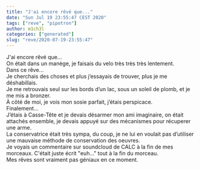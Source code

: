 ```yaml
---
title: "J'ai encore rêvé que..."
date: "Sun Jul 19 23:55:47 CEST 2020"
tags: ["reve", "pipotron"]
author: m1ch3l
categories: ["generated"]
slug: "reve/2020-07-19-23:55:47"
---
```


J'ai encore rêvé que...<br>
On était dans un manège, je faisais du velo très très très lentement.<br>
Dans ce rêve...<br>
Je cherchais des choses et plus j’essayais de trouver, plus je me déshabillais.<br>
Je me retrouvais seul sur les bords d’un lac, sous un soleil de plomb, et je me mis a bronzer.<br>
À côté de moi, je vois mon sosie parfait, j’étais perspicace.<br>
Finalement...<br>
J’étais à Casse-Tête et je devais désarmer mon ami imaginaire, on était attachés ensemble, je devais appuyé sur des mécanismes pour récuperer une arme.<br>
La conservatrice était très sympa, du coup, je ne lui en voulait pas d’utiliser une mauvaise méthode de conservation des oeuvres.<br>
Je voyais un commentaire sur soundcloud de CALC à la fin de mes morceaux. C'était juste écrit "euh..." tout à la fin du morceau.<br>
Mes rêves sont vraiment pas géniaux en ce moment.<br>
